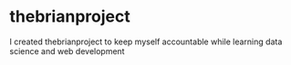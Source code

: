 # thebrianproject
I created thebrianproject to keep myself accountable while learning data science and web development

